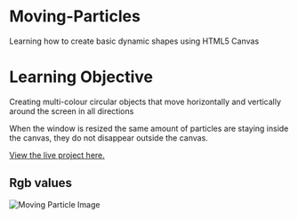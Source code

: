 # Moving-Particles

Learning how to create basic dynamic shapes using HTML5 Canvas

# Learning Objective

Creating multi-colour circular objects that move horizontally and vertically around the screen in all directions

When the window is resized the same amount of particles are staying inside the canvas, they do not disappear outside the canvas.

[View the live project here.](https://moving-particles.netlify.app/)

## Rgb values

![Moving Particle Image]()
